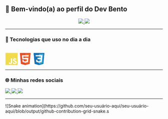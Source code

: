 ## 👋 Bem-vindo(a) ao perfil do Dev Bento  

<div align="center">
  <a href="https://github.com/Jamilton-Bento">
    <img height="180em" src="https://github-readme-stats.vercel.app/api?username=Jamilton-Bento&show_icons=true&theme=tokyonight&include_all_commits=true&count_private=true"/>
    <img height="180em" src="https://github-readme-stats.vercel.app/api/top-langs/?username=Jamilton-Bento&layout=compact&langs_count=6&theme=tokyonight"/>
  </a>
</div>

---

### 🚀 Tecnologias que uso no dia a dia  
<div style="display: inline_block"><br>
  <img align="center" alt="Js" height="40" width="40" src="https://raw.githubusercontent.com/devicons/devicon/master/icons/javascript/javascript-plain.svg">
  <img align="center" alt="HTML" height="40" width="40" src="https://raw.githubusercontent.com/devicons/devicon/master/icons/html5/html5-original.svg">
  <img align="center" alt="CSS" height="40" width="40" src="https://raw.githubusercontent.com/devicons/devicon/master/icons/css3/css3-original.svg">
</div>

---

### 🌐 Minhas redes sociais  
<div>
  <a href="https://instagram.com/bentoblessed" target="_blank">
    <img src="https://img.shields.io/badge/-Instagram-%23E4405F?style=for-the-badge&logo=instagram&logoColor=white">
  </a>
  <a href="mailto:jamiltombento@gmail.com">
    <img src="https://img.shields.io/badge/-Gmail-%23333?style=for-the-badge&logo=gmail&logoColor=white">
  </a>
  <a href="https://www.linkedin.com/in/jamilton-bento-dos-santos" target="_blank">
    <img src="https://img.shields.io/badge/-LinkedIn-%230077B5?style=for-the-badge&logo=linkedin&logoColor=white">
  </a> 
</div>

---

<div align="center">
  

  
</div>
![Snake animation](https://github.com/seu-usuário-aqui/seu-usuário-aqui/blob/output/github-contribution-grid-snake.s
